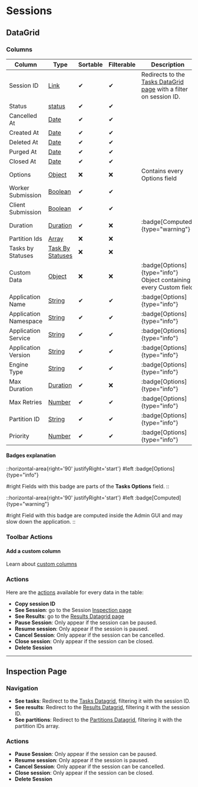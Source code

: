 # Sessions

## DataGrid

### Columns

| Column | Type | Sortable | Filterable | Description |
| -------- | -------- | -------- | -------- | -------- |
| Session ID | [Link](../6.DataGrids/3.columns.md#link-columns) | ✔ | ✔ | Redirects to the [Tasks DataGrid page](./4.Tasks.md) with a filter on session ID. |
| Status | [status](../6.DataGrids/3.columns.md#statuses) | ✔ | ✔ | |
| Cancelled At | [Date](../6.DataGrids/3.columns.md#date-columns) | ✔ | ✔ | |
| Created At | [Date](../6.DataGrids/3.columns.md#date-columns) | ✔ | ✔ | |
| Deleted At | [Date](../6.DataGrids/3.columns.md#date-columns) | ✔ | ✔ | |
| Purged At | [Date](../6.DataGrids/3.columns.md#date-columns) | ✔ | ✔ | |
| Closed At | [Date](../6.DataGrids/3.columns.md#date-columns) | ✔ | ✔ | |
| Options | [Object](../6.DataGrids/3.columns.md#object-columns) | ❌ | ❌ | Contains every Options field |
| Worker Submission | [Boolean](../6.DataGrids/3.columns.md#simple-columns) | ✔ | ✔ | |
| Client Submission | [Boolean](../6.DataGrids/3.columns.md#simple-columns) | ✔ | ✔ | |
| Duration | [Duration](../6.DataGrids/3.columns.md#duration-columns) | ✔ | ❌ | :badge[Computed]{type="warning"} |
| Partition Ids | [Array](../6.DataGrids/3.columns.md#object-columns) | ❌ | ❌ | |
| Tasks by Statuses | [Task By Statuses](../6.DataGrids/3.columns.md#tasks-by-statuses) | ❌ | ❌ | |
| Custom Data | [Object](../6.DataGrids/3.columns.md#object-columns) | ❌ | ❌ | :badge[Options]{type="info"} Object containing every Custom field |
| Application Name | [String](../6.DataGrids/3.columns.md#simple-columns) | ✔ | ✔ | :badge[Options]{type="info"} |
| Application Namespace | [String](../6.DataGrids/3.columns.md#simple-columns) | ✔ | ✔ | :badge[Options]{type="info"} |
| Application Service | [String](../6.DataGrids/3.columns.md#simple-columns) | ✔ | ✔ | :badge[Options]{type="info"} |
| Application Version | [String](../6.DataGrids/3.columns.md#simple-columns) | ✔ | ✔ | :badge[Options]{type="info"} |
| Engine Type | [String](../6.DataGrids/3.columns.md#simple-columns) | ✔ | ✔ | :badge[Options]{type="info"} |
| Max Duration | [Duration](../6.DataGrids/3.columns.md#duration-columns) | ✔ | ❌ | :badge[Options]{type="info"} |
| Max Retries | [Number](../6.DataGrids/3.columns.md#simple-columns) | ✔ | ✔ | :badge[Options]{type="info"} |
| Partition ID | [String](../6.DataGrids/3.columns.md#simple-columns) | ✔ | ✔ | :badge[Options]{type="info"} |
| Priority | [Number](../6.DataGrids/3.columns.md#simple-columns) | ✔ | ✔ | :badge[Options]{type="info"} |

#### Badges explanation

::horizontal-area{right='90' justifyRight='start'}
#left
  :badge[Options]{type="info"}

#right
Fields with this badge are parts of the **Tasks Options** field.
::

::horizontal-area{right='90' justifyRight='start'}
#left
  :badge[Computed]{type="warning"}

#right
Field with this badge are computed inside the Admin GUI and may slow down the application.
::

### Toolbar Actions

#### Add a custom column

Learn about [custom columns](../6.DataGrids/3.columns.md#custom-columns)

### Actions

Here are the [actions](../6.DataGrids/3.columns.md#actions-columns) available for every data in the table:

- **Copy session ID**
- **See Session**: go to the Session [Inspection page](../5.inspection-page.md)
- **See Results**: go to the [Results Datagrid page](./5.Results.md)
- **Pause Session**: Only appear if the session can be paused.
- **Resume session**: Only appear if the session is paused.
- **Cancel Session**: Only appear if the session can be cancelled.
- **Close session**: Only appear if the session can be closed.
- **Delete Session**

---

## Inspection Page

### Navigation

- **See tasks**: Redirect to the [Tasks Datagrid](./4.Tasks.md), filtering it with the session ID.
- **See results**: Redirect to the [Results Datagrid](./5.Results.md), filtering it with the session ID.
- **See partitions**: Redirect to the [Partitions Datagrid](./2.Partitions.md),
filtering it with the partition IDs array.

### Actions

- **Pause Session**: Only appear if the session can be paused.
- **Resume session**: Only appear if the session is paused.
- **Cancel Session**: Only appear if the session can be cancelled.
- **Close session**: Only appear if the session can be closed.
- **Delete Session**